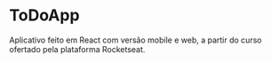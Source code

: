 # ToDoApp
Aplicativo feito em React com versão mobile e web, a partir do curso ofertado pela plataforma Rocketseat.
